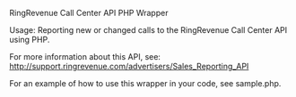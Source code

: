 RingRevenue Call Center API PHP Wrapper

Usage: Reporting new or changed calls to the RingRevenue Call Center API using PHP.

For more information about this API, see:
http://support.ringrevenue.com/advertisers/Sales_Reporting_API

For an example of how to use this wrapper in your code, see sample.php.